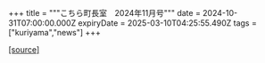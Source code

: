 +++
title = """こちら町長室　2024年11月号"""
date = 2024-10-31T07:00:00.000Z
expiryDate = 2025-03-10T04:25:55.490Z
tags = ["kuriyama","news"]
+++


[[source]](https://www.town.kuriyama.hokkaido.jp/site/mayor/30267.html)
